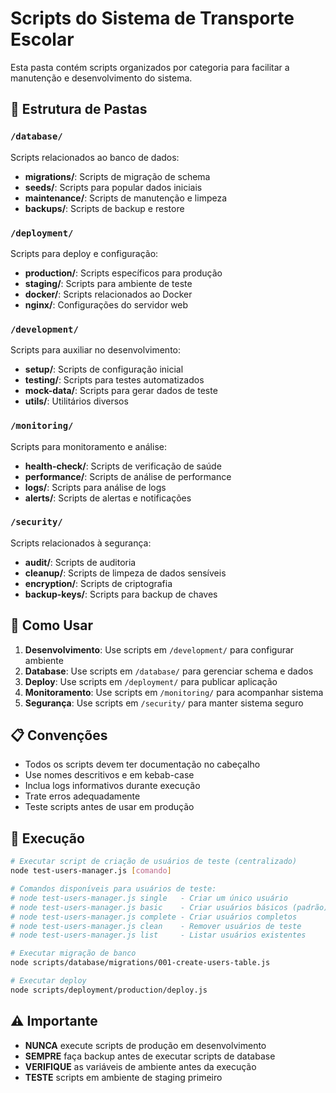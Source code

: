 # Scripts do Sistema de Transporte Escolar

Esta pasta contém scripts organizados por categoria para facilitar a manutenção e desenvolvimento do sistema.

## 📁 Estrutura de Pastas

### `/database/`
Scripts relacionados ao banco de dados:
- **migrations/**: Scripts de migração de schema
- **seeds/**: Scripts para popular dados iniciais
- **maintenance/**: Scripts de manutenção e limpeza
- **backups/**: Scripts de backup e restore

### `/deployment/`
Scripts para deploy e configuração:
- **production/**: Scripts específicos para produção
- **staging/**: Scripts para ambiente de teste
- **docker/**: Scripts relacionados ao Docker
- **nginx/**: Configurações do servidor web

### `/development/`
Scripts para auxiliar no desenvolvimento:
- **setup/**: Scripts de configuração inicial
- **testing/**: Scripts para testes automatizados
- **mock-data/**: Scripts para gerar dados de teste
- **utils/**: Utilitários diversos

### `/monitoring/`
Scripts para monitoramento e análise:
- **health-check/**: Scripts de verificação de saúde
- **performance/**: Scripts de análise de performance
- **logs/**: Scripts para análise de logs
- **alerts/**: Scripts de alertas e notificações

### `/security/`
Scripts relacionados à segurança:
- **audit/**: Scripts de auditoria
- **cleanup/**: Scripts de limpeza de dados sensíveis
- **encryption/**: Scripts de criptografia
- **backup-keys/**: Scripts para backup de chaves

## 🚀 Como Usar

1. **Desenvolvimento**: Use scripts em `/development/` para configurar ambiente
2. **Database**: Use scripts em `/database/` para gerenciar schema e dados
3. **Deploy**: Use scripts em `/deployment/` para publicar aplicação
4. **Monitoramento**: Use scripts em `/monitoring/` para acompanhar sistema
5. **Segurança**: Use scripts em `/security/` para manter sistema seguro

## 📋 Convenções

- Todos os scripts devem ter documentação no cabeçalho
- Use nomes descritivos e em kebab-case
- Inclua logs informativos durante execução
- Trate erros adequadamente
- Teste scripts antes de usar em produção

## 🔧 Execução

```bash
# Executar script de criação de usuários de teste (centralizado)
node test-users-manager.js [comando]

# Comandos disponíveis para usuários de teste:
# node test-users-manager.js single   - Criar um único usuário
# node test-users-manager.js basic    - Criar usuários básicos (padrão)
# node test-users-manager.js complete - Criar usuários completos
# node test-users-manager.js clean    - Remover usuários de teste
# node test-users-manager.js list     - Listar usuários existentes

# Executar migração de banco
node scripts/database/migrations/001-create-users-table.js

# Executar deploy
node scripts/deployment/production/deploy.js
```

## ⚠️ Importante

- **NUNCA** execute scripts de produção em desenvolvimento
- **SEMPRE** faça backup antes de executar scripts de database
- **VERIFIQUE** as variáveis de ambiente antes da execução
- **TESTE** scripts em ambiente de staging primeiro